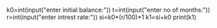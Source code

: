 k0=int(input("enter initial balance:"))
t=int(input("enter no of months:"))
r=int(input("enter intrest rate:"))
si=k0*(r/100)*1
k1=si+k0
print(k1)
